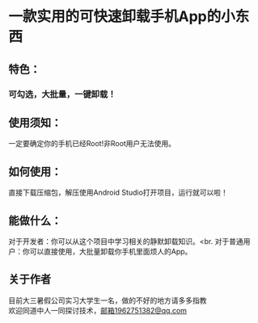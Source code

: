 # 一款实用的可快速卸载手机App的小东西
## 特色：
### 可勾选，大批量，一键卸载！
## 使用须知：
一定要确定你的手机已经Root!非Root用户无法使用。
## 如何使用：
直接下载压缩包，解压使用Android Studio打开项目，运行就可以啦！
## 能做什么：
对于开发者：你可以从这个项目中学习相关的静默卸载知识。<br.
对于普通用户：你可以直接使用，大批量卸载你手机里面烦人的App。
## 关于作者
目前大三暑假公司实习大学生一名，做的不好的地方请多多指教<br>
欢迎同道中人一同探讨技术，邮箱1962751382@qq.com<br>
